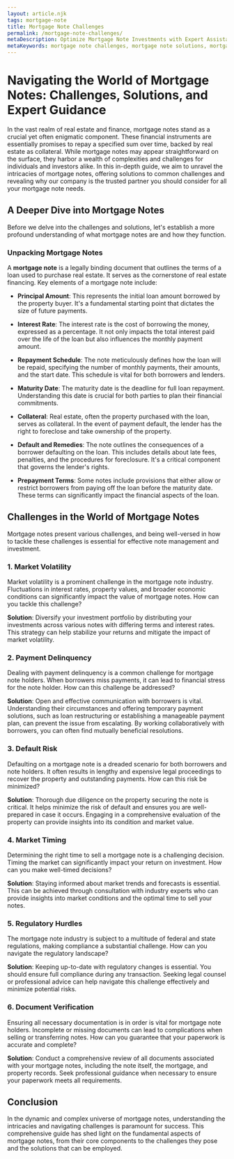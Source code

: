 ```yaml
---
layout: article.njk
tags: mortgage-note
title: Mortgage Note Challenges
permalink: /mortgage-note-challenges/
metaDescription: Optimize Mortgage Note Investments with Expert Assistance.
metaKeywords: mortgage note challenges, mortgage note solutions, mortgage note market volatility, mortgage note payment delinquency, mortgage note default risk, mortgage note expert, mortgage note regulations
---
```


# Navigating the World of Mortgage Notes: Challenges, Solutions, and Expert Guidance

In the vast realm of real estate and finance, mortgage notes stand as a crucial yet often enigmatic component. These financial instruments are essentially promises to repay a specified sum over time, backed by real estate as collateral. While mortgage notes may appear straightforward on the surface, they harbor a wealth of complexities and challenges for individuals and investors alike. In this in-depth guide, we aim to unravel the intricacies of mortgage notes, offering solutions to common challenges and revealing why our company is the trusted partner you should consider for all your mortgage note needs.

## A Deeper Dive into Mortgage Notes

Before we delve into the challenges and solutions, let's establish a more profound understanding of what mortgage notes are and how they function.

### Unpacking Mortgage Notes

A **mortgage note** is a legally binding document that outlines the terms of a loan used to purchase real estate. It serves as the cornerstone of real estate financing. Key elements of a mortgage note include:

- **Principal Amount**: This represents the initial loan amount borrowed by the property buyer. It's a fundamental starting point that dictates the size of future payments.

- **Interest Rate**: The interest rate is the cost of borrowing the money, expressed as a percentage. It not only impacts the total interest paid over the life of the loan but also influences the monthly payment amount.

- **Repayment Schedule**: The note meticulously defines how the loan will be repaid, specifying the number of monthly payments, their amounts, and the start date. This schedule is vital for both borrowers and lenders.

- **Maturity Date**: The maturity date is the deadline for full loan repayment. Understanding this date is crucial for both parties to plan their financial commitments.

- **Collateral**: Real estate, often the property purchased with the loan, serves as collateral. In the event of payment default, the lender has the right to foreclose and take ownership of the property.

- **Default and Remedies**: The note outlines the consequences of a borrower defaulting on the loan. This includes details about late fees, penalties, and the procedures for foreclosure. It's a critical component that governs the lender's rights.

- **Prepayment Terms**: Some notes include provisions that either allow or restrict borrowers from paying off the loan before the maturity date. These terms can significantly impact the financial aspects of the loan.

## Challenges in the World of Mortgage Notes

Mortgage notes present various challenges, and being well-versed in how to tackle these challenges is essential for effective note management and investment.

### 1. **Market Volatility**

Market volatility is a prominent challenge in the mortgage note industry. Fluctuations in interest rates, property values, and broader economic conditions can significantly impact the value of mortgage notes. How can you tackle this challenge?

**Solution**: Diversify your investment portfolio by distributing your investments across various notes with differing terms and interest rates. This strategy can help stabilize your returns and mitigate the impact of market volatility.

### 2. **Payment Delinquency**

Dealing with payment delinquency is a common challenge for mortgage note holders. When borrowers miss payments, it can lead to financial stress for the note holder. How can this challenge be addressed?

**Solution**: Open and effective communication with borrowers is vital. Understanding their circumstances and offering temporary payment solutions, such as loan restructuring or establishing a manageable payment plan, can prevent the issue from escalating. By working collaboratively with borrowers, you can often find mutually beneficial resolutions.

### 3. **Default Risk**

Defaulting on a mortgage note is a dreaded scenario for both borrowers and note holders. It often results in lengthy and expensive legal proceedings to recover the property and outstanding payments. How can this risk be minimized?

**Solution**: Thorough due diligence on the property securing the note is critical. It helps minimize the risk of default and ensures you are well-prepared in case it occurs. Engaging in a comprehensive evaluation of the property can provide insights into its condition and market value.

### 4. **Market Timing**

Determining the right time to sell a mortgage note is a challenging decision. Timing the market can significantly impact your return on investment. How can you make well-timed decisions?

**Solution**: Staying informed about market trends and forecasts is essential. This can be achieved through consultation with industry experts who can provide insights into market conditions and the optimal time to sell your notes.

### 5. **Regulatory Hurdles**

The mortgage note industry is subject to a multitude of federal and state regulations, making compliance a substantial challenge. How can you navigate the regulatory landscape?

**Solution**: Keeping up-to-date with regulatory changes is essential. You should ensure full compliance during any transaction. Seeking legal counsel or professional advice can help navigate this challenge effectively and minimize potential risks.

### 6. **Document Verification**

Ensuring all necessary documentation is in order is vital for mortgage note holders. Incomplete or missing documents can lead to complications when selling or transferring notes. How can you guarantee that your paperwork is accurate and complete?

**Solution**: Conduct a comprehensive review of all documents associated with your mortgage notes, including the note itself, the mortgage, and property records. Seek professional guidance when necessary to ensure your paperwork meets all requirements.

## Conclusion

In the dynamic and complex universe of mortgage notes, understanding the intricacies and navigating challenges is paramount for success. This comprehensive guide has shed light on the fundamental aspects of mortgage notes, from their core components to the challenges they pose and the solutions that can be employed.